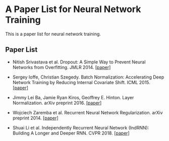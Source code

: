 # A Paper List for Neural Network Training

This is a paper list for neural network training.

## Paper List

- Nitish Srivastava et al. Dropout:  A Simple Way to Prevent Neural Networks from Overfitting. JMLR 2014. [[paper]][1]

- Sergey Ioffe, Christian Szegedy. Batch Normalization: Accelerating Deep Network Training by Reducing Internal Covariate Shift. ICML 2015. [[paper]][2]

- Jimmy Lei Ba, Jamie Ryan Kiros, Geoffrey E. Hinton. Layer Normalization. arXiv preprint 2016. [[paper]][3]

- Wojciech Zaremba et al. Recurrent Neural Network Regularization. arXiv preprint 2014. [[paper]][4]

- Shuai Li et al. Independently Recurrent Neural Network (IndRNN): Building A Longer and Deeper RNN. CVPR 2018. [[paper]][5]

[1]: http://www.jmlr.org/papers/volume15/srivastava14a/srivastava14a.pdf?utm_content=buffer79b43&utm_medium=social&utm_source=twitter.com&utm_campaign=buffer
[2]: https://arxiv.org/abs/1502.03167
[3]: https://arxiv.org/abs/1607.06450
[4]: https://arxiv.org/abs/1409.2329
[5]: https://arxiv.org/abs/1803.04831